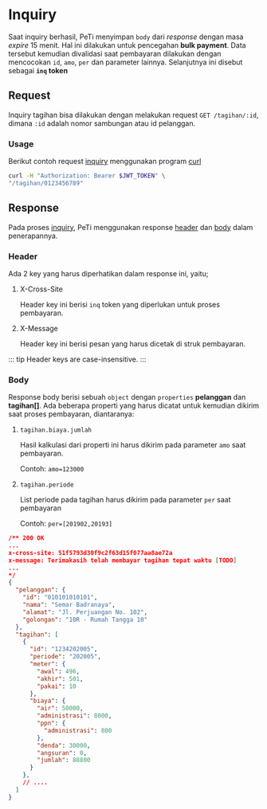 # Inquiry

Saat inquiry berhasil, PeTi menyimpan `body` dari _response_ dengan masa _expire_ 15 menit.
Hal ini dilakukan untuk pencegahan **bulk payment**. Data tersebut kemudian divalidasi saat pembayaran dilakukan dengan mencocokan `id`, `amo`, `per` dan parameter lainnya. Selanjutnya ini disebut sebagai **`inq` token**

## Request

Inquiry tagihan bisa dilakukan dengan melakukan request `GET /tagihan/:id`, dimana `:id` adalah nomor sambungan atau id pelanggan.

### Usage

Berikut contoh request [inquiry](#inquiry) menggunakan program [curl](https://curl.haxx.se/)

```bash
curl -H "Authorization: Bearer $JWT_TOKEN" \
"/tagihan/0123456789"
```

## Response

Pada proses [inquiry](#inquiry), PeTi menggunakan response [header](#header) dan [body](#body) dalam penerapannya.

### Header

Ada 2 key yang harus diperhatikan dalam response ini, yaitu;

1. X-Cross-Site

    Header key ini berisi `inq` token yang diperlukan untuk proses pembayaran.

2. X-Message <Badge text="todo" type="info"/> 

    Header key ini berisi pesan yang harus dicetak di struk pembayaran.

::: tip
Header keys are case-insensitive.
:::

### Body

Response body berisi sebuah `object` dengan `properties` __pelanggan__ dan __tagihan[]__.
Ada beberapa properti yang harus dicatat untuk kemudian dikirim saat proses pembayaran, diantaranya:

1. `tagihan.biaya.jumlah`

    Hasil kalkulasi dari properti ini harus dikirim pada parameter `amo` saat pembayaran.

    Contoh: `amo=123000`

2. `tagihan.periode`

    List periode pada tagihan harus dikirim pada parameter `per` saat pembayaran

    Contoh: `per=[201902,20193]`

```json
/** 200 OK
...
x-cross-site: 51f5793d30f9c2f63d15f077aa8ae72a
x-message: Terimakasih telah membayar tagihan tepat waktu [TODO]
...
*/
{
  "pelanggan": {
    "id": "010101010101",
    "nama": "Semar Badranaya",
    "alamat": "Jl. Perjuangan No. 102",
    "golongan": "10R - Rumah Tangga 10"
  },
  "tagihan": [
    {
      "id": "1234202005",
      "periode": "202005",
      "meter": {
        "awal": 496,
        "akhir": 501,
        "pakai": 10
      },
      "biaya": {
        "air": 50000,
        "administrasi": 8000,
        "ppn": {
          "administrasi": 800
        },
        "denda": 30000,
        "angsuran": 0,
        "jumlah": 88800
      }
    },
    // ....
  ]
}
```

